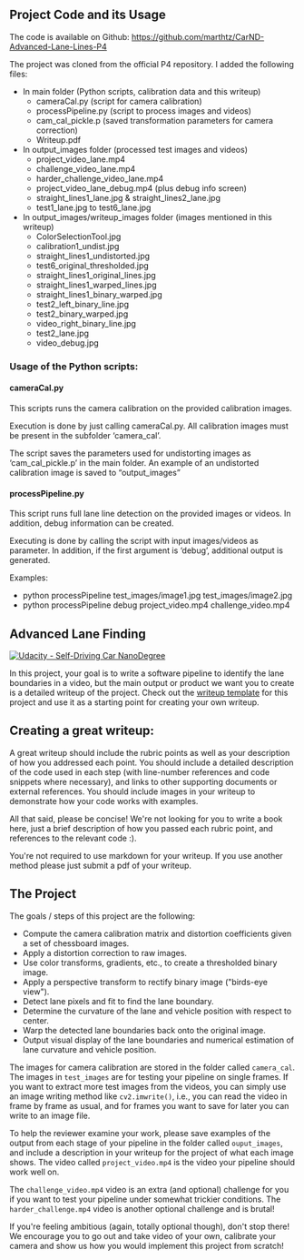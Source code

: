 ## Project Code and its Usage
The code is available on Github: https://github.com/marthtz/CarND-Advanced-Lane-Lines-P4 

The project was cloned from the official P4 repository. I added the following files:

* In main folder (Python scripts, calibration data and this writeup)
  * cameraCal.py (script for camera calibration)
  * processPipeline.py (script to process images and videos)
  * cam_cal_pickle.p (saved transformation parameters for camera correction)
  * Writeup.pdf
* In output_images folder (processed test images and videos)
  * project_video_lane.mp4
  * challenge_video_lane.mp4
  * harder_challenge_video_lane.mp4
  * project_video_lane_debug.mp4 (plus debug info screen)
  * straight_lines1_lane.jpg & straight_lines2_lane.jpg
  * test1_lane.jpg to test6_lane.jpg
* In output_images/writeup_images folder (images mentioned in this writeup)
  * ColorSelectionTool.jpg
  * calibration1_undist.jpg
  * straight_lines1_undistorted.jpg
  * test6_original_thresholded.jpg
  * straight_lines1_original_lines.jpg
  * straight_lines1_warped_lines.jpg
  * straight_lines1_binary_warped.jpg
  * test2_left_binary_line.jpg
  * test2_binary_warped.jpg
  * video_right_binary_line.jpg
  * test2_lane.jpg
  * video_debug.jpg

### Usage of the Python scripts:
####	cameraCal.py
This scripts runs the camera calibration on the provided calibration images.

Execution is done by just calling cameraCal.py. All calibration images must be present in the subfolder ‘camera_cal’. 

The script saves the parameters used for undistorting images as ‘cam_cal_pickle.p’ in the main folder. An example of an undistorted calibration image is saved to “output_images”

####	processPipeline.py
This script runs full lane line detection on the provided images or videos. In addition, debug information can be created.

Executing is done by calling the script with input images/videos as parameter. In addition, if the first argument is ‘debug’, additional output is generated.

Examples:
* python processPipeline test_images/image1.jpg test_images/image2.jpg
* python processPipeline debug project_video.mp4 challenge_video.mp4





## Advanced Lane Finding
[![Udacity - Self-Driving Car NanoDegree](https://s3.amazonaws.com/udacity-sdc/github/shield-carnd.svg)](http://www.udacity.com/drive)


In this project, your goal is to write a software pipeline to identify the lane boundaries in a video, but the main output or product we want you to create is a detailed writeup of the project.  Check out the [writeup template](https://github.com/udacity/CarND-Advanced-Lane-Lines/blob/master/writeup_template.md) for this project and use it as a starting point for creating your own writeup.  

Creating a great writeup:
---
A great writeup should include the rubric points as well as your description of how you addressed each point.  You should include a detailed description of the code used in each step (with line-number references and code snippets where necessary), and links to other supporting documents or external references.  You should include images in your writeup to demonstrate how your code works with examples.  

All that said, please be concise!  We're not looking for you to write a book here, just a brief description of how you passed each rubric point, and references to the relevant code :). 

You're not required to use markdown for your writeup.  If you use another method please just submit a pdf of your writeup.

The Project
---

The goals / steps of this project are the following:

* Compute the camera calibration matrix and distortion coefficients given a set of chessboard images.
* Apply a distortion correction to raw images.
* Use color transforms, gradients, etc., to create a thresholded binary image.
* Apply a perspective transform to rectify binary image ("birds-eye view").
* Detect lane pixels and fit to find the lane boundary.
* Determine the curvature of the lane and vehicle position with respect to center.
* Warp the detected lane boundaries back onto the original image.
* Output visual display of the lane boundaries and numerical estimation of lane curvature and vehicle position.

The images for camera calibration are stored in the folder called `camera_cal`.  The images in `test_images` are for testing your pipeline on single frames.  If you want to extract more test images from the videos, you can simply use an image writing method like `cv2.imwrite()`, i.e., you can read the video in frame by frame as usual, and for frames you want to save for later you can write to an image file.  

To help the reviewer examine your work, please save examples of the output from each stage of your pipeline in the folder called `ouput_images`, and include a description in your writeup for the project of what each image shows.    The video called `project_video.mp4` is the video your pipeline should work well on.  

The `challenge_video.mp4` video is an extra (and optional) challenge for you if you want to test your pipeline under somewhat trickier conditions.  The `harder_challenge.mp4` video is another optional challenge and is brutal!

If you're feeling ambitious (again, totally optional though), don't stop there!  We encourage you to go out and take video of your own, calibrate your camera and show us how you would implement this project from scratch!
